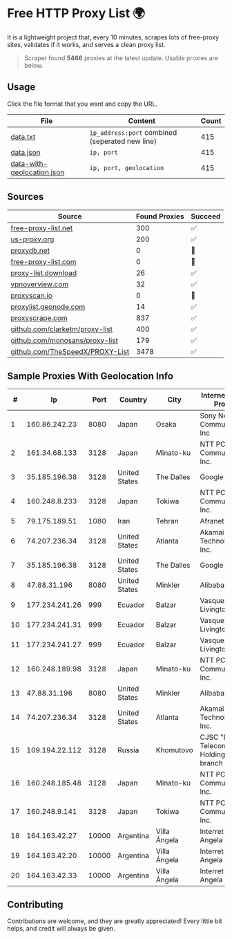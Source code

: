 
# Free HTTP Proxy List 🌍

It is a lightweight project that, every 10 minutes, scrapes lots of free-proxy sites, validates if it works, and serves a clean proxy list.


> Scraper found **5466** proxies at the latest update. Usable proxies are below.

## Usage

Click the file format that you want and copy the URL.


|File|Content|Count|
|----|-------|-----|
|[data.txt](https://raw.githubusercontent.com/themiralay/Proxy-List-World/master/data.txt)|`ip_address:port` combined (seperated new line)|415|
|[data.json](https://raw.githubusercontent.com/themiralay/Proxy-List-World/master/data.json)|`ip, port`|415|
|[data-with-geolocation.json](https://raw.githubusercontent.com/themiralay/Proxy-List-World/master/data-with-geolocation.json)|`ip, port, geolocation`|415|

## Sources

|Source|Found Proxies|Succeed|
|------|-------------|-------|
|[free-proxy-list.net](https://free-proxy-list.net)|300|✅|
|[us-proxy.org](https://www.us-proxy.org)|200|✅|
|[proxydb.net](http://proxydb.net)|0|🚫|
|[free-proxy-list.com](https://free-proxy-list.com/?page=&port=&type%5B%5D=http&type%5B%5D=https&up_time=0&search=Search)|0|🚫|
|[proxy-list.download](https://www.proxy-list.download/HTTP)|26|✅|
|[vpnoverview.com](https://vpnoverview.com/privacy/anonymous-browsing/free-proxy-servers)|32|✅|
|[proxyscan.io](https://www.proxyscan.io)|0|🚫|
|[proxylist.geonode.com](https://proxylist.geonode.com/api/proxy-list?limit=300&page=1&sort_by=lastChecked&sort_type=desc&protocols=http,https)|14|✅|
|[proxyscrape.com](https://api.proxyscrape.com/v2/?request=displayproxies&protocol=http&timeout=10000&country=all&ssl=all&anonymity=all)|837|✅|
|[github.com/clarketm/proxy-list](https://raw.githubusercontent.com/clarketm/proxy-list/master/proxy-list-raw.txt)|400|✅|
|[github.com/monosans/proxy-list](https://raw.githubusercontent.com/monosans/proxy-list/main/proxies/http.txt)|179|✅|
|[github.com/TheSpeedX/PROXY-List](https://raw.githubusercontent.com/TheSpeedX/PROXY-List/master/http.txt)|3478|✅|


## Sample Proxies With Geolocation Info

|#|Ip|Port|Country|City|Internet Service Provider|
|-|--|----|-------|----|-------------------------|
|1|160.86.242.23|8080|Japan|Osaka|Sony Network Communications Inc|
|2|161.34.68.133|3128|Japan|Minato-ku|NTT PC Communications, Inc.|
|3|35.185.196.38|3128|United States|The Dalles|Google LLC|
|4|160.248.8.233|3128|Japan|Tokiwa|NTT PC Communications, Inc.|
|5|79.175.189.51|1080|Iran|Tehran|Afranet|
|6|74.207.236.34|3128|United States|Atlanta|Akamai Technologies, Inc.|
|7|35.185.196.38|3128|United States|The Dalles|Google LLC|
|8|47.88.31.196|8080|United States|Minkler|Alibaba.com LLC|
|9|177.234.241.26|999|Ecuador|Balzar|Vasquez Burgos Livington|
|10|177.234.241.31|999|Ecuador|Balzar|Vasquez Burgos Livington|
|11|177.234.241.27|999|Ecuador|Balzar|Vasquez Burgos Livington|
|12|160.248.189.98|3128|Japan|Minato-ku|NTT PC Communications, Inc.|
|13|47.88.31.196|8080|United States|Minkler|Alibaba.com LLC|
|14|74.207.236.34|3128|United States|Atlanta|Akamai Technologies, Inc.|
|15|109.194.22.112|3128|Russia|Khomutovo|CJSC "ER-Telecom Holding" Irkutsk branch|
|16|160.248.185.48|3128|Japan|Minato-ku|NTT PC Communications, Inc.|
|17|160.248.9.141|3128|Japan|Tokiwa|NTT PC Communications, Inc.|
|18|164.163.42.27|10000|Argentina|Villa Ángela|Interret Villa Angela SRL|
|19|164.163.42.20|10000|Argentina|Villa Ángela|Interret Villa Angela SRL|
|20|164.163.42.33|10000|Argentina|Villa Ángela|Interret Villa Angela SRL|



## Contributing

Contributions are welcome, and they are greatly appreciated! Every
little bit helps, and credit will always be given.

